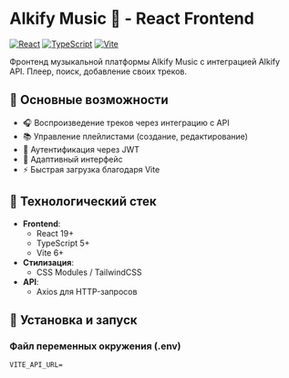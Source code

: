 # Alkify Music 🎵 - React Frontend

[![React](https://img.shields.io/badge/React-19+-61DAFB.svg?logo=react)](https://reactjs.org/)
[![TypeScript](https://img.shields.io/badge/TypeScript-5+-3178C6.svg?logo=typescript)](https://www.typescriptlang.org/)
[![Vite](https://img.shields.io/badge/Vite-6+-646CFF.svg?logo=vite)](https://vitejs.dev/)

Фронтенд музыкальной платформы Alkify Music с интеграцией Alkify API. Плеер, поиск, добавление своих треков.

## 📌 Основные возможности

- 🎧 Воспроизведение треков через интеграцию с API
- 📚 Управление плейлистами (создание, редактирование)
- 🔐 Аутентификация через JWT
- 🎨 Адаптивный интерфейс
- ⚡ Быстрая загрузка благодаря Vite

## 🚀 Технологический стек

- **Frontend**:
  - React 19+
  - TypeScript 5+
  - Vite 6+
- **Стилизация**:
  - CSS Modules / TailwindCSS
- **API**:
  - Axios для HTTP-запросов

## 🚀 Установка и запуск
### Файл переменных окружения (.env)
```
VITE_API_URL=
```

